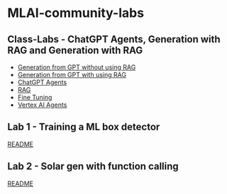 # MLAI-community-labs

## Class-Labs - ChatGPT Agents, Generation with RAG and Generation with RAG
* [Generation from GPT without using RAG](/Class-Labs/Lab-1(Generating-Response-without-RAG)/README.md)
* [Generation from GPT with using RAG](/Class-Labs/Lab-2(Generating-Response-with-RAG)/README.md)
* [ChatGPT Agents](/Class-Labs/Lab-3/ChatGPT_Agents.md)
* [RAG](/Class-Labs/Lab-3/rag_readme.md)
* [Fine Tuning](/Class-Labs/Lab-3/fineTune_readme.md)
* [Vertex AI Agents](/Class-Labs/Lab-3/VertexAI_agents.md)

## Lab 1 - Training a ML box detector

[README](Lab-1-Training-a-ML-box-detector/README.md)

## Lab 2 - Solar gen with function calling

[README](Lab2-solargen-with-function-calling/README.md)
